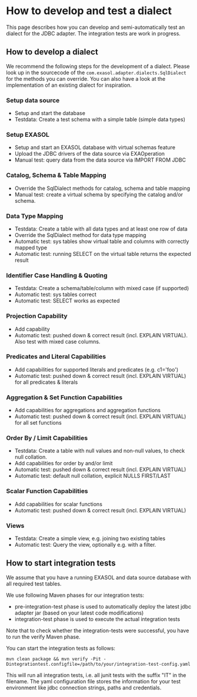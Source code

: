 # How to develop and test a dialect
This page describes how you can develop and semi-automatically test an dialect for the JDBC adapter. The integration tests are work in progress.

## How to develop a dialect
We recommend the following steps for the development of a dialect.
Please look up in the sourcecode of the ```com.exasol.adapter.dialects.SqlDialect``` for the methods you can override.
You can also have a look at the implementation of an existing dialect for inspiration.

### Setup data source
* Setup and start the database
* Testdata: Create a test schema with a simple table (simple data types)

### Setup EXASOL
* Setup and start an EXASOL database with virtual schemas feature
* Upload the JDBC drivers of the data source via EXAOperation
* Manual test: query data from the data source via IMPORT FROM JDBC

### Catalog, Schema & Table Mapping
* Override the SqlDialect methods for catalog, schema and table mapping
* Manual test: create a virtual schema by specifying the catalog and/or schema.

### Data Type Mapping
* Testdata: Create a table with all data types and at least one row of data
* Override the SqlDialect method for data type mapping
* Automatic test: sys tables show virtual table and columns with correctly mapped type
* Automatic test: running SELECT on the virtual table returns the expected result

### Identifier Case Handling & Quoting
* Testdata: Create a schema/table/column with mixed case (if supported)
* Automatic test: sys tables correct
* Automatic test: SELECT works as expected

### Projection Capability
* Add capability
* Automatic test: pushed down & correct result (incl. EXPLAIN VIRTUAL). Also test with mixed case columns.

### Predicates and Literal Capabilities
* Add capabilities for supported literals and predicates (e.g. c1='foo')
* Automatic test: pushed down & correct result (incl. EXPLAIN VIRTUAL) for all predicates & literals

### Aggregation & Set Function Capabilities
* Add capabilities for aggregations and aggregation functions
* Automatic test: pushed down & correct result (incl. EXPLAIN VIRTUAL) for all set functions

### Order By / Limit Capabilities
* Testdata: Create a table with null values and non-null values, to check null collation.
* Add capabilities for order by and/or limit
* Automatic test: pushed down & correct result (incl. EXPLAIN VIRTUAL)
* Automatic test: default null collation, explicit NULLS FIRST/LAST

### Scalar Function Capabilities
* Add capabilities for scalar functions
* Automatic test: pushed down & correct result (incl. EXPLAIN VIRTUAL)

### Views
* Testdata: Create a simple view, e.g. joining two existing tables
* Automatic test: Query the view, optionally e.g. with a filter.

## How to start integration tests
We assume that you have a running EXASOL and data source database with all required test tables.

We use following Maven phases for our integration tests:
* pre-integration-test phase is used to automatically deploy the latest jdbc adapter jar (based on your latest code modifications)
* integration-test phase is used to execute the actual integration tests

Note that to check whether the integration-tests were successful, you have to run the verify Maven phase.

You can start the integration tests as follows:
```
mvn clean package && mvn verify -Pit -Dintegrationtest.configfile=/path/to/your/integration-test-config.yaml
```

This will run all integration tests, i.e. all junit tests with the suffix "IT" in the filename. The yaml configuration file stores the information for your test environment like jdbc connection strings, paths and credentials.



